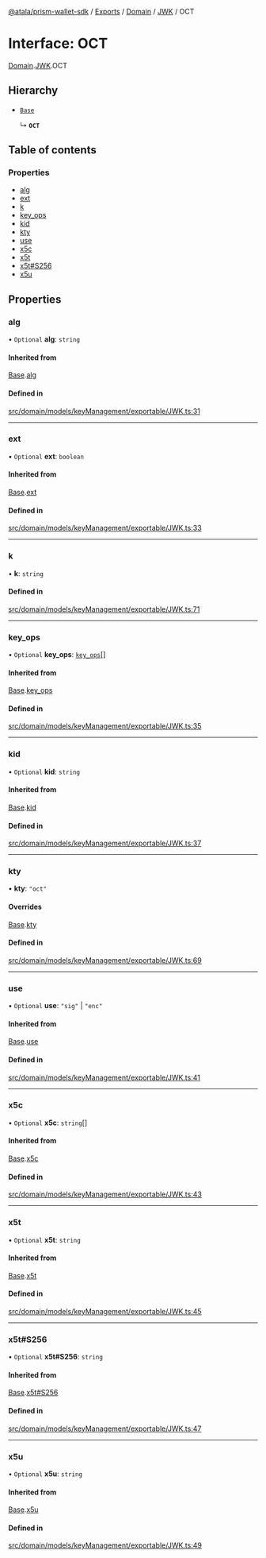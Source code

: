 [@atala/prism-wallet-sdk](../README.md) / [Exports](../modules.md) / [Domain](../modules/Domain.md) / [JWK](../modules/Domain.JWK.md) / OCT

# Interface: OCT

[Domain](../modules/Domain.md).[JWK](../modules/Domain.JWK.md).OCT

## Hierarchy

- [`Base`](Domain.JWK.Base.md)

  ↳ **`OCT`**

## Table of contents

### Properties

- [alg](Domain.JWK.OCT.md#alg)
- [ext](Domain.JWK.OCT.md#ext)
- [k](Domain.JWK.OCT.md#k)
- [key\_ops](Domain.JWK.OCT.md#key_ops)
- [kid](Domain.JWK.OCT.md#kid)
- [kty](Domain.JWK.OCT.md#kty)
- [use](Domain.JWK.OCT.md#use)
- [x5c](Domain.JWK.OCT.md#x5c)
- [x5t](Domain.JWK.OCT.md#x5t)
- [x5t#S256](Domain.JWK.OCT.md#x5t#s256)
- [x5u](Domain.JWK.OCT.md#x5u)

## Properties

### alg

• `Optional` **alg**: `string`

#### Inherited from

[Base](Domain.JWK.Base.md).[alg](Domain.JWK.Base.md#alg)

#### Defined in

[src/domain/models/keyManagement/exportable/JWK.ts:31](https://github.com/hyperledger/identus-edge-agent-sdk-ts/blob/7b4542fdfe44dc06a6c4ef341cf3335e29422147/src/domain/models/keyManagement/exportable/JWK.ts#L31)

___

### ext

• `Optional` **ext**: `boolean`

#### Inherited from

[Base](Domain.JWK.Base.md).[ext](Domain.JWK.Base.md#ext)

#### Defined in

[src/domain/models/keyManagement/exportable/JWK.ts:33](https://github.com/hyperledger/identus-edge-agent-sdk-ts/blob/7b4542fdfe44dc06a6c4ef341cf3335e29422147/src/domain/models/keyManagement/exportable/JWK.ts#L33)

___

### k

• **k**: `string`

#### Defined in

[src/domain/models/keyManagement/exportable/JWK.ts:71](https://github.com/hyperledger/identus-edge-agent-sdk-ts/blob/7b4542fdfe44dc06a6c4ef341cf3335e29422147/src/domain/models/keyManagement/exportable/JWK.ts#L71)

___

### key\_ops

• `Optional` **key\_ops**: [`key_ops`](../modules/Domain.JWK.md#key_ops)[]

#### Inherited from

[Base](Domain.JWK.Base.md).[key_ops](Domain.JWK.Base.md#key_ops)

#### Defined in

[src/domain/models/keyManagement/exportable/JWK.ts:35](https://github.com/hyperledger/identus-edge-agent-sdk-ts/blob/7b4542fdfe44dc06a6c4ef341cf3335e29422147/src/domain/models/keyManagement/exportable/JWK.ts#L35)

___

### kid

• `Optional` **kid**: `string`

#### Inherited from

[Base](Domain.JWK.Base.md).[kid](Domain.JWK.Base.md#kid)

#### Defined in

[src/domain/models/keyManagement/exportable/JWK.ts:37](https://github.com/hyperledger/identus-edge-agent-sdk-ts/blob/7b4542fdfe44dc06a6c4ef341cf3335e29422147/src/domain/models/keyManagement/exportable/JWK.ts#L37)

___

### kty

• **kty**: ``"oct"``

#### Overrides

[Base](Domain.JWK.Base.md).[kty](Domain.JWK.Base.md#kty)

#### Defined in

[src/domain/models/keyManagement/exportable/JWK.ts:69](https://github.com/hyperledger/identus-edge-agent-sdk-ts/blob/7b4542fdfe44dc06a6c4ef341cf3335e29422147/src/domain/models/keyManagement/exportable/JWK.ts#L69)

___

### use

• `Optional` **use**: ``"sig"`` \| ``"enc"``

#### Inherited from

[Base](Domain.JWK.Base.md).[use](Domain.JWK.Base.md#use)

#### Defined in

[src/domain/models/keyManagement/exportable/JWK.ts:41](https://github.com/hyperledger/identus-edge-agent-sdk-ts/blob/7b4542fdfe44dc06a6c4ef341cf3335e29422147/src/domain/models/keyManagement/exportable/JWK.ts#L41)

___

### x5c

• `Optional` **x5c**: `string`[]

#### Inherited from

[Base](Domain.JWK.Base.md).[x5c](Domain.JWK.Base.md#x5c)

#### Defined in

[src/domain/models/keyManagement/exportable/JWK.ts:43](https://github.com/hyperledger/identus-edge-agent-sdk-ts/blob/7b4542fdfe44dc06a6c4ef341cf3335e29422147/src/domain/models/keyManagement/exportable/JWK.ts#L43)

___

### x5t

• `Optional` **x5t**: `string`

#### Inherited from

[Base](Domain.JWK.Base.md).[x5t](Domain.JWK.Base.md#x5t)

#### Defined in

[src/domain/models/keyManagement/exportable/JWK.ts:45](https://github.com/hyperledger/identus-edge-agent-sdk-ts/blob/7b4542fdfe44dc06a6c4ef341cf3335e29422147/src/domain/models/keyManagement/exportable/JWK.ts#L45)

___

### x5t#S256

• `Optional` **x5t#S256**: `string`

#### Inherited from

[Base](Domain.JWK.Base.md).[x5t#S256](Domain.JWK.Base.md#x5t#s256)

#### Defined in

[src/domain/models/keyManagement/exportable/JWK.ts:47](https://github.com/hyperledger/identus-edge-agent-sdk-ts/blob/7b4542fdfe44dc06a6c4ef341cf3335e29422147/src/domain/models/keyManagement/exportable/JWK.ts#L47)

___

### x5u

• `Optional` **x5u**: `string`

#### Inherited from

[Base](Domain.JWK.Base.md).[x5u](Domain.JWK.Base.md#x5u)

#### Defined in

[src/domain/models/keyManagement/exportable/JWK.ts:49](https://github.com/hyperledger/identus-edge-agent-sdk-ts/blob/7b4542fdfe44dc06a6c4ef341cf3335e29422147/src/domain/models/keyManagement/exportable/JWK.ts#L49)
